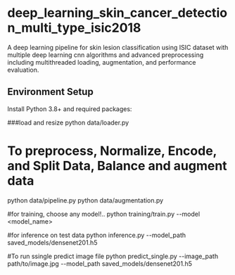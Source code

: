 # deep_learning_skin_cancer_detection_multi_type_isic2018
A deep learning pipeline for skin lesion classification using ISIC dataset with multiple deep learning cnn algorithms and advanced preprocessing including multithreaded loading, augmentation, and performance evaluation.

## Environment Setup

Install Python 3.8+ and required packages:

###load and resize
python data/loader.py

# To preprocess, Normalize, Encode, and Split Data, Balance and augment data
python data/pipeline.py
python data/augmentation.py



#for training, choose any model!..
python training/train.py --model <model_name>

#for inference on test data
python inference.py --model_path saved_models/densenet201.h5

#To run ssingle predict image file
python predict_single.py --image_path path/to/image.jpg --model_path saved_models/densenet201.h5

